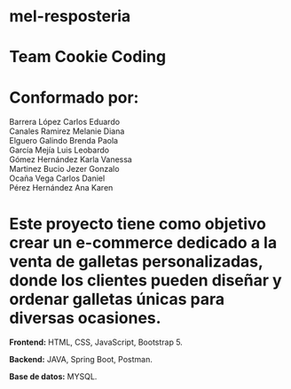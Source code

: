 # mel-resposteria

# Team Cookie Coding

# Conformado por:

Barrera López Carlos Eduardo  
Canales Ramirez Melanie Diana  
Elguero Galindo Brenda Paola  
García Mejía Luis Leobardo  
Gómez Hernández Karla Vanessa   
Martinez Bucio Jezer Gonzalo  
Ocaña Vega Carlos Daniel  
Pérez Hernández Ana Karen  


# Este proyecto tiene como objetivo crear un e-commerce dedicado a la venta de galletas personalizadas, donde los clientes pueden diseñar y ordenar galletas únicas para diversas ocasiones.

**Frontend:** HTML, CSS, JavaScript, Bootstrap 5.

**Backend:** JAVA, Spring Boot, Postman.

**Base de datos:** MYSQL.


 






